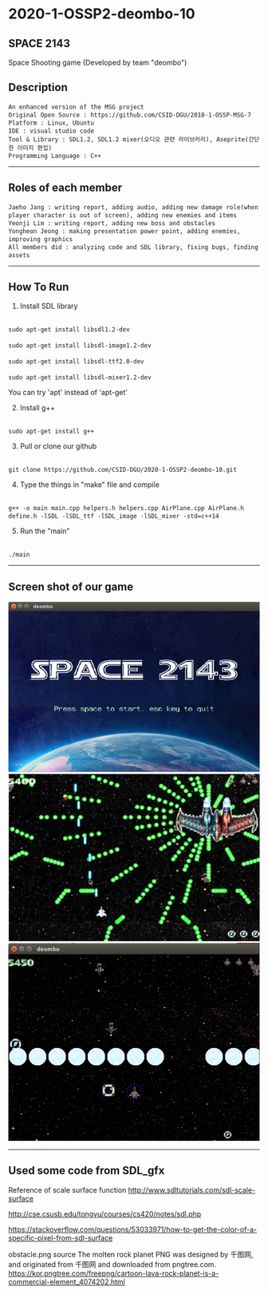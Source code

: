 # 2020-1-OSSP2-deombo-10
## SPACE 2143

Space Shooting game (Developed by team "deombo")

## Description

    An enhanced version of the MSG project  
    Original Open Source : https://github.com/CSID-DGU/2018-1-OSSP-MSG-7  
    Platform : Linux, Ubuntu  
    IDE : visual studio code  
    Tool & Library : SDL1.2, SDL1.2 mixer(오디오 관련 라이브러리), Aseprite(간단한 이미지 편집)  
    Programming Language : C++  

* * *

## Roles of each member

    Jaeho Jang : writing report, adding audio, adding new damage role(when player character is out of screen), adding new enemies and items  
    Yeonji Lim : writing report, adding new boss and obstacles  
    Yongheon Jeong : making presentation power point, adding enemies, improving graphics  
    All members did : analyzing code and SDL library, fixing bugs, finding assets  
    
* * *
## How To Run

1. Install SDL library
<pre><code>
sudo apt-get install libsdl1.2-dev

sudo apt-get install libsdl-image1.2-dev
    
sudo apt-get install libsdl-ttf2.0-dev
    
sudo apt-get install libsdl-mixer1.2-dev
</code></pre>
You can try 'apt' instead of 'apt-get'  

2. Install g++
<pre><code>
sudo apt-get install g++
</code></pre>

3. Pull or clone our github
<pre><code>
git clone https://github.com/CSID-DGU/2020-1-OSSP2-deombo-10.git
</code></pre>

4. Type the things in "make" file and compile
<pre><code>
g++ -o main main.cpp helpers.h helpers.cpp AirPlane.cpp AirPlane.h define.h -lSDL -lSDL_ttf -lSDL_image -lSDL_mixer -std=c++14
</code></pre>

5. Run the "main"
<pre><code>
./main
</code></pre>
* * *
## Screen shot of our game
![game](./screenshot/game.png)  
![game1](./screenshot/game1.png)  
![game2](./screenshot/game2.png)  
* * *
## Used some code from SDL_gfx

Reference of scale surface function
http://www.sdltutorials.com/sdl-scale-surface

http://cse.csusb.edu/tongyu/courses/cs420/notes/sdl.php

https://stackoverflow.com/questions/53033971/how-to-get-the-color-of-a-specific-pixel-from-sdl-surface

obstacle.png source
The molten rock planet PNG was designed by 千图网, and originated from 千图网 and downloaded from pngtree.com.
https://kor.pngtree.com/freepng/cartoon-lava-rock-planet-is-a-commercial-element_4074202.html

